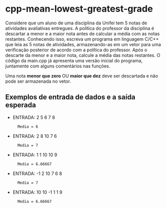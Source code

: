 # cpp-mean-lowest-greatest-grade
Considere que um aluno de uma disciplina da Unifei tem 5 notas de atividades avaliativas entregues. A política do professor da disciplina é descartar a menor e a maior nota antes de calcular a média com as notas restantes. Conhecendo isso, escreva um programa em linguagem C/C++ que leia as 5 notas de atividades, armazenando-as em um vetor para uma verificação posterior de acordo com a política do professor. Após o descarte da menor e a maior nota, calcule a média das notas restantes. O código da main.cpp já apresenta uma versão inicial do programa, juntamente com alguns comentários nas funções.

Uma nota **menor que zero** OU **maior que dez** deve ser descartada e não pode ser armazenada no vetor.


## Exemplos de entrada de dados e a saída esperada

- ENTRADA: 2 5 6 7 8

        Media = 6

- ENTRADA: 2 8 10 7 6

        Media = 7

- ENTRADA: 1 1 10 10 9

        Media = 6.66667

- ENTRADA: -1 2 10 7 6 8 

        Media = 7

- ENTRADA: 10 10 -1 1 1 9

        Media = 6.66667
